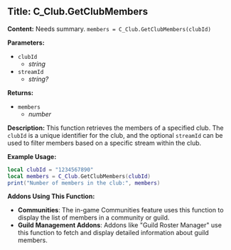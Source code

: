 ## Title: C_Club.GetClubMembers

**Content:**
Needs summary.
`members = C_Club.GetClubMembers(clubId)`

**Parameters:**
- `clubId`
  - *string*
- `streamId`
  - *string?*

**Returns:**
- `members`
  - *number*

**Description:**
This function retrieves the members of a specified club. The `clubId` is a unique identifier for the club, and the optional `streamId` can be used to filter members based on a specific stream within the club.

**Example Usage:**
```lua
local clubId = "1234567890"
local members = C_Club.GetClubMembers(clubId)
print("Number of members in the club:", members)
```

**Addons Using This Function:**
- **Communities**: The in-game Communities feature uses this function to display the list of members in a community or guild.
- **Guild Management Addons**: Addons like "Guild Roster Manager" use this function to fetch and display detailed information about guild members.